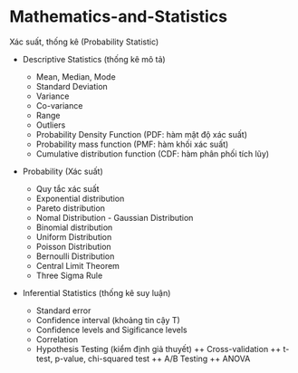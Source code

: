 # Mathematics-and-Statistics

Xác suất, thống kê (Probability Statistic)
- Descriptive Statistics (thống kê mô tả)
  + Mean, Median, Mode
  + Standard Deviation
  + Variance
  + Co-variance
  + Range
  + Outliers
  + Probability Density Function (PDF: hàm mật độ xác suất)
  + Probability mass function (PMF: hàm khối xác suất)
  + Cumulative distribution function (CDF: hàm phân phối tích lũy)

- Probability (Xác suất)
  + Quy tắc xác suất
  + Exponential distribution
  + Pareto distribution
  + Nomal Distribution - Gaussian Distribution
  + Binomial distribution
  + Uniform Distribution
  + Poisson Distribution
  + Bernoulli Distribution
  + Central Limit Theorem
  + Three Sigma Rule

- Inferential Statistics (thống kê suy luận)
  + Standard error
  + Confidence interval (khoảng tin cậy T)
  + Confidence levels and Sigificance levels
  + Correlation
  + Hypothesis Testing (kiểm định giả thuyết)
    ++ Cross-validation
    ++ t-test, p-value, chi-squared test
    ++ A/B Testing
    ++ ANOVA
